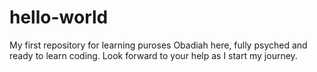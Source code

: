 # hello-world
My first repository for learning puroses
Obadiah here, fully psyched and ready to learn coding.
Look forward to your help as I start my journey.
